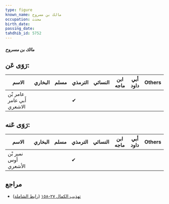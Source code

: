 ```yaml
---
type: figure
known_name: مالك بن مسروح
occupation: محدث
birth_date:
passing_date:
tahdhib_id: 5752
---
```

##### مالك بن مسروح

## رَوَى عَن:
| الاسم                      | البخاري | مسلم | الترمذي | النسائي | ابن ماجه | أبي داود | Others |
| -------------------------- | ------- | ---- | ------- | ------- | -------- | -------- | ------ |
| عامر بْن أَبي عامر الاشعري |         |      | ✔       |         |          |          |        |
## رَوَى عَنه:
| الاسم                | البخاري | مسلم | الترمذي | النسائي | ابن ماجه | أبي داود | Others |
| -------------------- | ------- | ---- | ------- | ------- | -------- | -------- | ------ |
| نمير بْن أوس الأشعري |         |      | ✔       |         |          |          |        |
## مراجع
- [تهذيب الكمال ٢٧-١٥٨](obsidian://open?vault=Tahdhib-al-Kamal&file=Figures/٥٧٥٢-مالك%20بن%20مسروح) ([رابط الشاملة](https://shamela.ws/book/3722/14547))